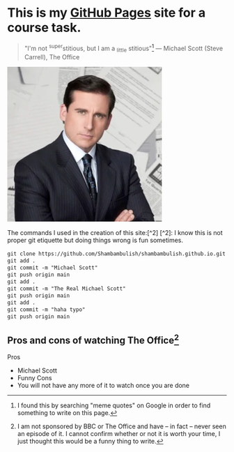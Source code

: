 # This is my [GitHub Pages](https://pages.github.com/) site for a course task.
> "I'm not <sup>super</sup>stitious, but I am a <sub>little</sub> stitious"[^1]
— Michael Scott (Steve Carrell), The Office

![Michael Scott](assets/images/michaelscott.png)
[^1]: I found this by searching "meme quotes" on Google in order to find something to write on this page.



The commands I used in the creation of this site:[^2] [^2]: I know this is not proper git etiquette but doing things wrong is fun sometimes.
```
git clone https://github.com/Shambambulish/shambambulish.github.io.git
git add .
git commit -m "Michael Scott"
git push origin main
git add .
git commit -m "The Real Michael Scott"
git push origin main
git add .
git commit -m "haha typo"
git push origin main
```

## Pros and cons of watching The Office[^3]
Pros
- Michael Scott
- Funny
Cons
- You will not have any more of it to watch once you are done

[^3]: I am not sponsored by BBC or The Office and have – in fact – never seen an episode of it. I cannot confirm whether or not it is worth your time, I just thought this would be a funny thing to write.